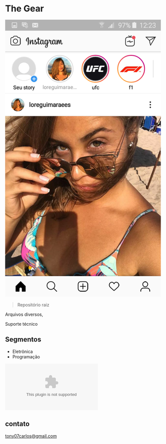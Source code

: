 # The Gear
![prewiew](./.github/prewiew.png)
> Repositório raiz

Arquivos diversos,

Suporte técnico

## Segmentos

- Eletrônica
- Programação

![Click aqui para saber mais](gogle.com)

## contato

tony07carlos@gmail.com